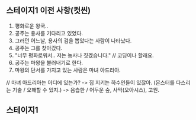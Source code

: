 ## 스테이지1 이전 사항(컷씬)
  1. 평화로운 왕국..
  2. 공주는 용사를 기다리고 있었다.
  3. 그러던 어느날, 용사의 검을 뽑았다는 사람이 나타났다.
  4. 공주는 그를 찾아갔다.
  5. "너무 평화로워서.. 저는 농사나 짓겠습니다." // 코딩이나 할래요.
  6. 공주는 마왕을 불러내기로 한다.
  7. 마왕의 단서를 가지고 있는 사람은 마녀 아드리아.

  // 마녀 아드리아는 어디에 있는가?
   -> 집 지키는 하수인들이 있잖아. (몬스터를 다스리는 기술 / 오해할 수 있지.)
   -> 음습한 / 어두운 숲, 사막(오아시스), 고원.

## 스테이지1
